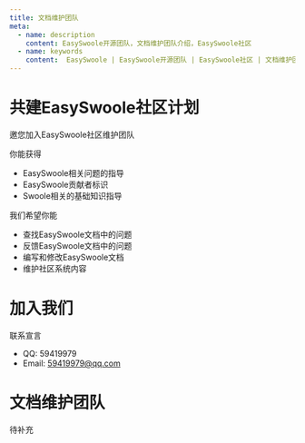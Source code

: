 ```yaml
---
title: 文档维护团队
meta:
  - name: description
    content: EasySwoole开源团队，文档维护团队介绍，EasySwoole社区
  - name: keywords
    content:  EasySwoole | EasySwoole开源团队 | EasySwoole社区 | 文档维护团队
---
```



# 共建EasySwoole社区计划

邀您加入EasySwoole社区维护团队

你能获得

- EasySwoole相关问题的指导
- EasySwoole贡献者标识
- Swoole相关的基础知识指导
  
我们希望你能

- 查找EasySwoole文档中的问题
- 反馈EasySwoole文档中的问题
- 编写和修改EasySwoole文档 
- 维护社区系统内容

# 加入我们

联系宣言

- QQ: 59419979
- Email: 59419979@qq.com


# 文档维护团队

待补充


